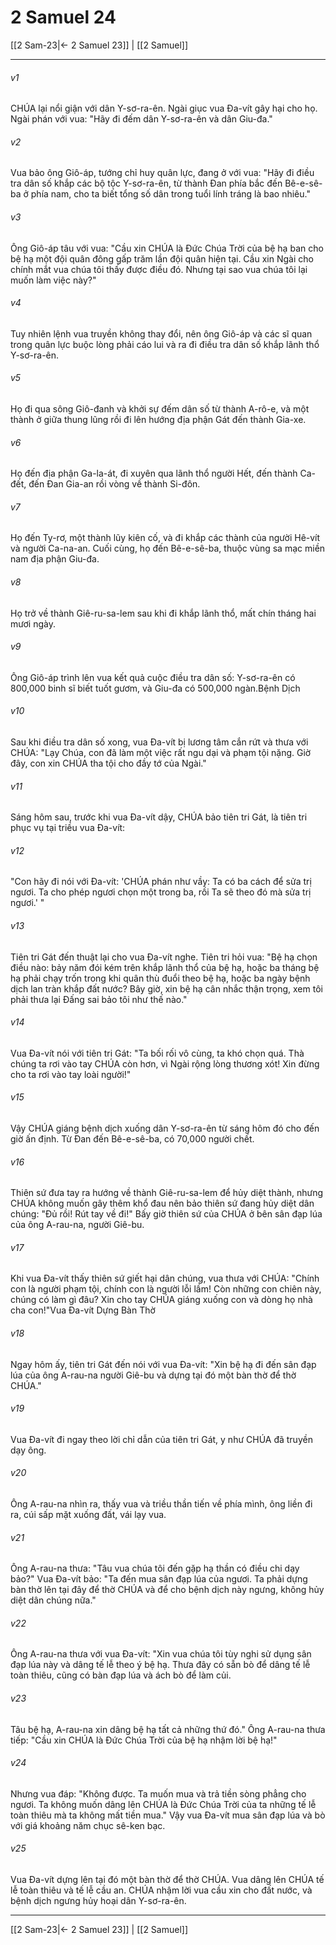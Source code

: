 # 2 Samuel 24

[[2 Sam-23|← 2 Samuel 23]] | [[2 Samuel]]
***



###### v1 
CHÚA lại nổi giận với dân Y-sơ-ra-ên. Ngài giục vua Đa-vít gây hại cho họ. Ngài phán với vua: "Hãy đi đếm dân Y-sơ-ra-ên và dân Giu-đa." 

###### v2 
Vua bảo ông Giô-áp, tướng chỉ huy quân lực, đang ở với vua: "Hãy đi điều tra dân số khắp các bộ tộc Y-sơ-ra-ên, từ thành Đan phía bắc đến Bê-e-sê-ba ở phía nam, cho ta biết tổng số dân trong tuổi lính tráng là bao nhiêu." 

###### v3 
Ông Giô-áp tâu với vua: "Cầu xin CHÚA là Đức Chúa Trời của bệ hạ ban cho bệ hạ một đội quân đông gấp trăm lần đội quân hiện tại. Cầu xin Ngài cho chính mắt vua chúa tôi thấy được điều đó. Nhưng tại sao vua chúa tôi lại muốn làm việc này?" 

###### v4 
Tuy nhiên lệnh vua truyền không thay đổi, nên ông Giô-áp và các sĩ quan trong quân lực buộc lòng phải cáo lui và ra đi điều tra dân số khắp lãnh thổ Y-sơ-ra-ên. 

###### v5 
Họ đi qua sông Giô-đanh và khởi sự đếm dân số từ thành A-rô-e, và một thành ở giữa thung lũng rồi đi lên hướng địa phận Gát đến thành Gia-xe. 

###### v6 
Họ đến địa phận Ga-la-át, đi xuyên qua lãnh thổ người Hết, đến thành Ca-đết, đến Đan Gia-an rồi vòng về thành Si-đôn. 

###### v7 
Họ đến Ty-rơ, một thành lũy kiên cố, và đi khắp các thành của người Hê-vít và người Ca-na-an. Cuối cùng, họ đến Bê-e-sê-ba, thuộc vùng sa mạc miền nam địa phận Giu-đa. 

###### v8 
Họ trở về thành Giê-ru-sa-lem sau khi đi khắp lãnh thổ, mất chín tháng hai mươi ngày. 

###### v9 
Ông Giô-áp trình lên vua kết quả cuộc điều tra dân số: Y-sơ-ra-ên có 800,000 binh sĩ biết tuốt gươm, và Giu-đa có 500,000 ngàn.Bệnh Dịch 

###### v10 
Sau khi điều tra dân số xong, vua Đa-vít bị lương tâm cắn rứt và thưa với CHÚA: "Lạy Chúa, con đã làm một việc rất ngu dại và phạm tội nặng. Giờ đây, con xin CHÚA tha tội cho đầy tớ của Ngài." 

###### v11 
Sáng hôm sau, trước khi vua Đa-vít dậy, CHÚA bảo tiên tri Gát, là tiên tri phục vụ tại triều vua Đa-vít: 

###### v12 
"Con hãy đi nói với Đa-vít: 'CHÚA phán như vầy: Ta có ba cách để sửa trị ngươi. Ta cho phép ngươi chọn một trong ba, rồi Ta sẽ theo đó mà sửa trị ngươi.' " 

###### v13 
Tiên tri Gát đến thuật lại cho vua Đa-vít nghe. Tiên tri hỏi vua: "Bệ hạ chọn điều nào: bảy năm đói kém trên khắp lãnh thổ của bệ hạ, hoặc ba tháng bệ hạ phải chạy trốn trong khi quân thù đuổi theo bệ hạ, hoặc ba ngày bệnh dịch lan tràn khắp đất nước? Bây giờ, xin bệ hạ cân nhắc thận trọng, xem tôi phải thưa lại Đấng sai bảo tôi như thế nào." 

###### v14 
Vua Đa-vít nói với tiên tri Gát: "Ta bối rối vô cùng, ta khó chọn quá. Thà chúng ta rơi vào tay CHÚA còn hơn, vì Ngài rộng lòng thương xót! Xin đừng cho ta rơi vào tay loài người!" 

###### v15 
Vậy CHÚA giáng bệnh dịch xuống dân Y-sơ-ra-ên từ sáng hôm đó cho đến giờ ấn định. Từ Đan đến Bê-e-sê-ba, có 70,000 người chết. 

###### v16 
Thiên sứ đưa tay ra hướng về thành Giê-ru-sa-lem để hủy diệt thành, nhưng CHÚA không muốn gây thêm khổ đau nên bảo thiên sứ đang hủy diệt dân chúng: "Đủ rồi! Rút tay về đi!" Bấy giờ thiên sứ của CHÚA ở bên sân đạp lúa của ông A-rau-na, người Giê-bu. 

###### v17 
Khi vua Đa-vít thấy thiên sứ giết hại dân chúng, vua thưa với CHÚA: "Chính con là người phạm tội, chính con là người lỗi lầm! Còn những con chiên này, chúng có làm gì đâu? Xin cho tay CHÚA giáng xuống con và dòng họ nhà cha con!"Vua Đa-vít Dựng Bàn Thờ 

###### v18 
Ngay hôm ấy, tiên tri Gát đến nói với vua Đa-vít: "Xin bệ hạ đi đến sân đạp lúa của ông A-rau-na người Giê-bu và dựng tại đó một bàn thờ để thờ CHÚA." 

###### v19 
Vua Đa-vít đi ngay theo lời chỉ dẫn của tiên tri Gát, y như CHÚA đã truyền dạy ông. 

###### v20 
Ông A-rau-na nhìn ra, thấy vua và triều thần tiến về phía mình, ông liền đi ra, cúi sấp mặt xuống đất, vái lạy vua. 

###### v21 
Ông A-rau-na thưa: "Tâu vua chúa tôi đến gặp hạ thần có điều chi dạy bảo?" Vua Đa-vít bảo: "Ta đến mua sân đạp lúa của ngươi. Ta phải dựng bàn thờ lên tại đây để thờ CHÚA và để cho bệnh dịch này ngưng, không hủy diệt dân chúng nữa." 

###### v22 
Ông A-rau-na thưa với vua Đa-vít: "Xin vua chúa tôi tùy nghi sử dụng sân đạp lúa này và dâng tế lễ theo ý bệ hạ. Thưa đây có sẵn bò để dâng tế lễ toàn thiêu, cũng có bàn đạp lúa và ách bò để làm củi. 

###### v23 
Tâu bệ hạ, A-rau-na xin dâng bệ hạ tất cả những thứ đó." Ông A-rau-na thưa tiếp: "Cầu xin CHÚA là Đức Chúa Trời của bệ hạ nhậm lời bệ hạ!" 

###### v24 
Nhưng vua đáp: "Không được. Ta muốn mua và trả tiền sòng phẳng cho ngươi. Ta không muốn dâng lên CHÚA là Đức Chúa Trời của ta những tế lễ toàn thiêu mà ta không mất tiền mua." Vậy vua Đa-vít mua sân đạp lúa và bò với giá khoảng năm chục sê-ken bạc. 

###### v25 
Vua Đa-vít dựng lên tại đó một bàn thờ để thờ CHÚA. Vua dâng lên CHÚA tế lễ toàn thiêu và tế lễ cầu an. CHÚA nhậm lời vua cầu xin cho đất nước, và bệnh dịch ngưng hủy hoại dân Y-sơ-ra-ên.

***
[[2 Sam-23|← 2 Samuel 23]] | [[2 Samuel]]
